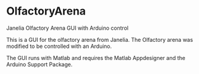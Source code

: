 # OlfactoryArena
Janelia Olfactory Arena GUI with Arduino control


This is a GUI for the olfactory arena from Janelia. The Olfactory arena was modified to be controlled with an Arduino.

The GUI runs with Matlab and requires the Matlab Appdesigner and the Arduino Support Package.
